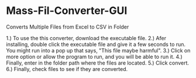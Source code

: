 # Mass-Fil-Converter-GUI
Converts Multiple Files from Excel to CSV in Folder

1.) To use the  this converter, download the executable file. 
2.) Afer installing, double click the executable file and give it a few seconds to run. You might run into a pop up that says, "This file maybe harmful". 
3.) Click on more option or allow the program to run, and you will be able to run it.
4.) Finally, enter in the folder path where the files are located. 
5.) Click convert. 
6.) Finally, check files to see if they are converted.
